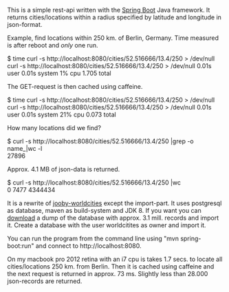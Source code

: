 This is a simple rest-api written with the [Spring Boot][3] Java framework. It returns cities/locations within a radius
specified by latitude and longitude in json-format.

Example, find locations within 250 km. of Berlin, Germany. Time measured is after reboot and *only* one run.

$ time curl -s http://localhost:8080/cities/52.516666/13.4/250 > /dev/null<br />
curl -s http://localhost:8080/cities/52.516666/13.4/250 > /dev/null  0.01s user 0.01s system 1% cpu 1.705 total

The GET-request is then cached using caffeine.

$ time curl -s http://localhost:8080/cities/52.516666/13.4/250 > /dev/null<br />
curl -s http://localhost:8080/cities/52.516666/13.4/250 > /dev/null  0.01s user 0.01s system 21% cpu 0.073 total

How many locations did we find?

$ curl -s http://localhost:8080/cities/52.516666/13.4/250 |grep -o name_|wc -l<br />
27896

Approx. 4.1 MB of json-data is returned.

$ curl -s http://localhost:8080/cities/52.516666/13.4/250 |wc<br />
0    7477 4344434

It is a rewrite of [jooby-worldcities][2] except the import-part. It uses postgresql as database, maven as build-system
and JDK 8. If you want you can [download][1] a dump of the database with approx. 3.1 mill. records and import it.
Create a database with the user worldcitites as owner and import it.

You can run the program from the command line using "mvn spring-boot:run" and connect to http://localhost:8080.

On my macbook pro 2012 retina with an i7 cpu is takes 1.7 secs. to locate all cities/locations 250 km. from Berlin. Then it is cached using caffeine and the next request is returned in approx. 73 ms. Slightly less than 28.000 json-records are returned.


[1]: https://dl.dropboxusercontent.com/u/2729115/worldcities.zip
[2]: https://github.com/kometen/jooby-worldcities
[3]: https://projects.spring.io/spring-boot/
